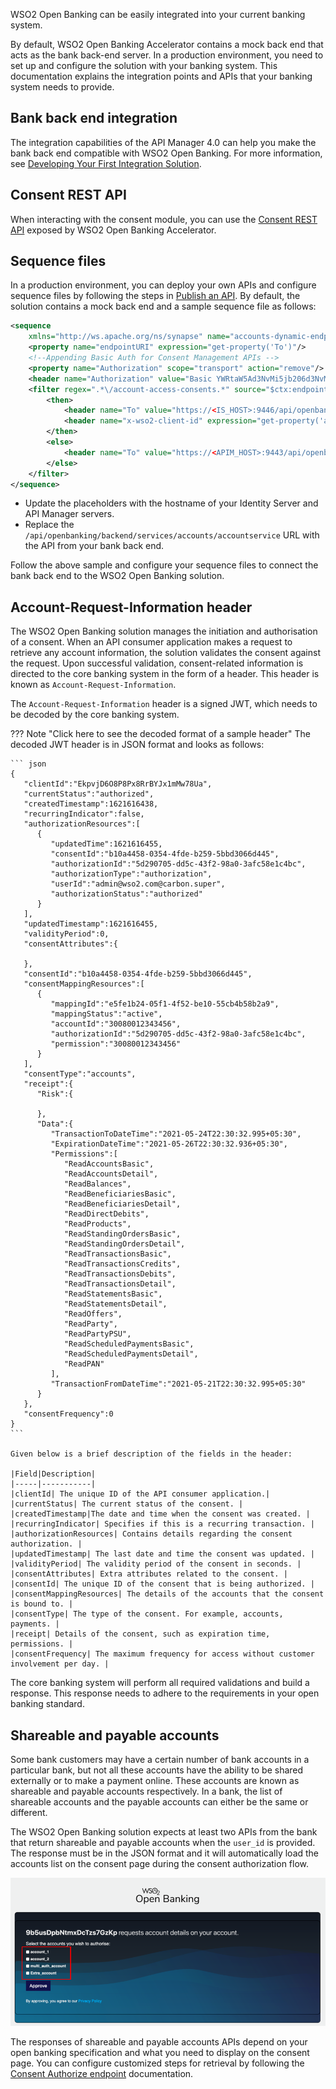 WSO2 Open Banking can be easily integrated into your current banking system. 

By default, WSO2 Open Banking Accelerator contains a mock back end that acts as the bank back-end server. In a 
production environment, you need to set up and configure the solution with your banking system. This documentation 
explains the integration points and APIs that your banking system needs to provide.

## Bank back end integration
   
The integration capabilities of the API Manager 4.0 can help you make the bank back end compatible with WSO2 Open 
Banking. For more information, see [Developing Your First Integration Solution](https://apim.docs.wso2.com/en/4.0.0/integrate/develop/integration-development-kickstart/). 

## Consent REST API
    
When interacting with the consent module, you can use the [Consent REST API](../references/consent-rest-api.md) exposed 
by WSO2 Open Banking Accelerator. 

## Sequence files

In a production environment, you can deploy your own APIs and configure sequence files by following the steps in 
[Publish an API](publish-an-api.md). By default, the solution contains a mock back end and a sample sequence file as 
follows:

``` xml
<sequence
	xmlns="http://ws.apache.org/ns/synapse" name="accounts-dynamic-endpoint-insequence">
	<property name="endpointURI" expression="get-property('To')"/>
	<!--Appending Basic Auth for Consent Management APIs -->
	<property name="Authorization" scope="transport" action="remove"/>
	<header name="Authorization" value="Basic YWRtaW5Ad3NvMi5jb206d3NvMjEyMw==" scope="transport"/>
	<filter regex=".*\/account-access-consents.*" source="$ctx:endpointURI">
		<then>
			<header name="To" value="https://<IS_HOST>:9446/api/openbanking/consent/manage" />
			<header name="x-wso2-client-id" expression="get-property('api.ut.consumerKey')" scope="transport"/>
		</then>
		<else>
			<header name="To" value="https://<APIM_HOST>:9443/api/openbanking/backend/services/accounts/accountservice" />
		</else>
	</filter>
</sequence>
```

- Update the placeholders with the hostname of your Identity Server and API Manager servers.
- Replace the `/api/openbanking/backend/services/accounts/accountservice`  URL with the API from your bank back end.

Follow the above sample and configure your sequence files to connect the bank back end to the WSO2 Open Banking solution.  

## Account-Request-Information header
   
The WSO2 Open Banking solution manages the initiation and authorisation of a consent. When an API consumer application 
makes a request to retrieve any account information, the solution validates the consent against the request. Upon 
successful validation, consent-related information is directed to the core banking system in the form of a header. This
header is known as `Account-Request-Information`.
   
The `Account-Request-Information` header is a signed JWT, which needs to be decoded by the core banking system. 
 
??? Note "Click here to see the decoded format of a sample header"
    The decoded JWT header is in JSON format and looks as follows:
    
    ``` json
    {
       "clientId":"EkpvjD6O8P8Px8RrBYJx1mMw78Ua",
       "currentStatus":"authorized",
       "createdTimestamp":1621616438,
       "recurringIndicator":false,
       "authorizationResources":[
          {
             "updatedTime":1621616455,
             "consentId":"b10a4458-0354-4fde-b259-5bbd3066d445",
             "authorizationId":"5d290705-dd5c-43f2-98a0-3afc58e1c4bc",
             "authorizationType":"authorization",
             "userId":"admin@wso2.com@carbon.super",
             "authorizationStatus":"authorized"
          }
       ],
       "updatedTimestamp":1621616455,
       "validityPeriod":0,
       "consentAttributes":{
          
       },
       "consentId":"b10a4458-0354-4fde-b259-5bbd3066d445",
       "consentMappingResources":[
          {
             "mappingId":"e5fe1b24-05f1-4f52-be10-55cb4b58b2a9",
             "mappingStatus":"active",
             "accountId":"30080012343456",
             "authorizationId":"5d290705-dd5c-43f2-98a0-3afc58e1c4bc",
             "permission":"30080012343456"
          }
       ],
       "consentType":"accounts",
       "receipt":{
          "Risk":{
             
          },
          "Data":{
             "TransactionToDateTime":"2021-05-24T22:30:32.995+05:30",
             "ExpirationDateTime":"2021-05-26T22:30:32.936+05:30",
             "Permissions":[
                "ReadAccountsBasic",
                "ReadAccountsDetail",
                "ReadBalances",
                "ReadBeneficiariesBasic",
                "ReadBeneficiariesDetail",
                "ReadDirectDebits",
                "ReadProducts",
                "ReadStandingOrdersBasic",
                "ReadStandingOrdersDetail",
                "ReadTransactionsBasic",
                "ReadTransactionsCredits",
                "ReadTransactionsDebits",
                "ReadTransactionsDetail",
                "ReadStatementsBasic",
                "ReadStatementsDetail",
                "ReadOffers",
                "ReadParty",
                "ReadPartyPSU",
                "ReadScheduledPaymentsBasic",
                "ReadScheduledPaymentsDetail",
                "ReadPAN"
             ],
             "TransactionFromDateTime":"2021-05-21T22:30:32.995+05:30"
          }
       },
       "consentFrequency":0
    }
    ```
    
    Given below is a brief description of the fields in the header:
    
    |Field|Description|
    |-----|-----------|
    |clientId| The unique ID of the API consumer application.|
    |currentStatus| The current status of the consent. |
    |createdTimestamp|The date and time when the consent was created. | 
    |recurringIndicator| Specifies if this is a recurring transaction. |
    |authorizationResources| Contains details regarding the consent authorization. |
    |updatedTimestamp| The last date and time the consent was updated. |
    |validityPeriod| The validity period of the consent in seconds. |
    |consentAttributes| Extra attributes related to the consent. |
    |consentId| The unique ID of the consent that is being authorized. |
    |consentMappingResources| The details of the accounts that the consent is bound to. |
    |consentType| The type of the consent. For example, accounts, payments. |
    |receipt| Details of the consent, such as expiration time, permissions. |
    |consentFrequency| The maximum frequency for access without customer involvement per day. |

The core banking system will perform all required validations and build a response. This response needs to adhere to 
the requirements in your open banking standard.

## Shareable and payable accounts 
   
Some bank customers may have a certain number of bank accounts in a particular bank, but not all these accounts have 
the ability to be shared externally or to make a payment online. These accounts are known as shareable and payable 
accounts respectively. In a bank, the list of shareable accounts and the payable accounts can either be the same or 
different.
   
The WSO2 Open Banking solution expects at least two APIs from the bank that return shareable and payable accounts when 
the `user_id` is provided. The response must be in the JSON format and it will automatically load the accounts list on 
the consent page during the consent authorization flow. 

![consent-page-with-accounts](../assets/img/learn/integration/list-of-accounts.png)

The responses of shareable and payable accounts APIs depend on your open banking specification and what you need to 
display on the consent page. You can configure customized steps for retrieval by following the 
[Consent Authorize endpoint](https://ob.docs.wso2.com/en/latest/develop/consent-management-authorize/#configuration) 
documentation.
